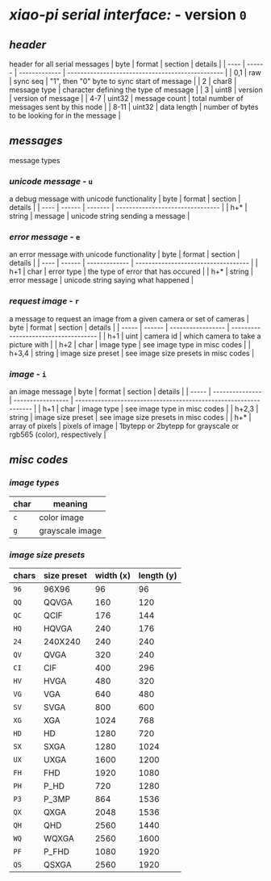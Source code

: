 # *xiao-pi serial interface:* - version `0`

## *header*
header for all serial messages
| byte | format | section       | details                                          |
| ---- | ------ | ------------- | ------------------------------------------------ |
| 0,1  | raw    | sync seq      | "1", then "0" byte to sync start of message      |
| 2    | char8  | message type  | character defining the type of message           |
| 3    | uint8  | version       | version of message                               |
| 4-7  | uint32 | message count | total number of messages sent by this node       |
| 8-11 | uint32 | data length   | number of bytes to be looking for in the message |

## *messages*
message types
### *unicode message* - `u`
a debug message with unicode functionality
| byte | format | section | details                          |
| ---- | ------ | ------- | -------------------------------- |
| h+*  | string | message | unicode string sending a message |

### *error message* - `e`
an error message with unicode functionality
| byte | format | section       | details                             |
| ---- | ------ | ------------- | ----------------------------------- |
| h+1  | char   | error type    | the type of error that has occured  |
| h+*  | string | error message | unicode string saying what happened |

### *request image* - `r`
a message to request an image from a given camera or set of cameras
| byte  | format | section           | details                              |
| ----- | ------ | ----------------- | ------------------------------------ |
| h+1   | uint   | camera id         | which camera to take a picture with  |
| h+2   | char   | image type        | see image type in misc codes         |
| h+3,4 | string | image size preset | see image size presets in misc codes |

### *image* - `i`
an image message
| byte  | format          | section           | details                                                          |
| ----- | --------------- | ----------------- | ---------------------------------------------------------------- |
| h+1   | char            | image type        | see image type in misc codes                                     |
| h+2,3 | string          | image size preset | see image size presets in misc codes                             |
| h+*   | array of pixels | pixels of image   | 1bytepp or 2bytepp for grayscale or rgb565 (color), respectively |

## *misc codes*
### *image types*
| char | meaning         |
| ---- | --------------- |
| `c`  | color image     |
| `g`  | grayscale image |

### *image size presets*
| chars | size preset | width (x) | length (y) |
| ----- | ----------- | --------- | ---------- |
| `96`  | 96X96       | 96        | 96         |
| `QQ`  | QQVGA       | 160       | 120        |
| `QC`  | QCIF        | 176       | 144        |
| `HQ`  | HQVGA       | 240       | 176        |
| `24`  | 240X240     | 240       | 240        |
| `QV`  | QVGA        | 320       | 240        |
| `CI`  | CIF         | 400       | 296        |
| `HV`  | HVGA        | 480       | 320        |
| `VG`  | VGA         | 640       | 480        |
| `SV`  | SVGA        | 800       | 600        |
| `XG`  | XGA         | 1024      | 768        |
| `HD`  | HD          | 1280      | 720        |
| `SX`  | SXGA        | 1280      | 1024       |
| `UX`  | UXGA        | 1600      | 1200       |
| `FH`  | FHD         | 1920      | 1080       |
| `PH`  | P_HD        | 720       | 1280       |
| `P3`  | P_3MP       | 864       | 1536       |
| `QX`  | QXGA        | 2048      | 1536       |
| `QH`  | QHD         | 2560      | 1440       |
| `WQ`  | WQXGA       | 2560      | 1600       |
| `PF`  | P_FHD       | 1080      | 1920       |
| `QS`  | QSXGA       | 2560      | 1920       |

